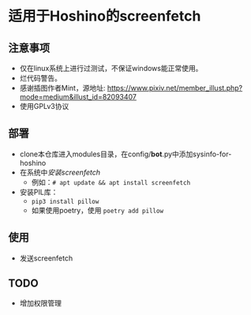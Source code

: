 # 适用于Hoshino的screenfetch
## 注意事项
- 仅在linux系统上进行过测试，不保证windows能正常使用。
- 烂代码警告。
- 感谢插图作者Mint，源地址: https://www.pixiv.net/member_illust.php?mode=medium&illust_id=82093407
- 使用GPLv3协议
## 部署
- clone本仓库进入modules目录，在config/__bot__.py中添加sysinfo-for-hoshino
- 在系统中*安装screenfetch* 
  - 例如：`# apt update && apt install screenfetch`
- 安装PIL库：
  - `pip3 install pillow`
  - 如果使用poetry，使用 `poetry add pillow`
## 使用
- 发送screenfetch
## TODO
- 增加权限管理
